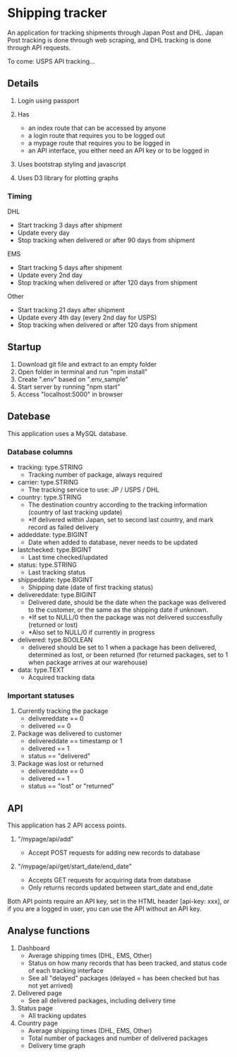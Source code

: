 # Shipping tracker

An application for tracking shipments through Japan Post and DHL. Japan Post tracking is done through web scraping, and DHL tracking is done through API requests.

To come: USPS API tracking...

## Details

1. Login using passport
2. Has

   - an index route that can be accessed by anyone
   - a login route that requires you to be logged out
   - a mypage route that requires you to be logged in
   - an API interface, you either need an API key or to be logged in

3. Uses bootstrap styling and javascript
4. Uses D3 library for plotting graphs

### Timing

DHL

- Start tracking 3 days after shipment
- Update every day
- Stop tracking when delivered or after 90 days from shipment

EMS

- Start tracking 5 days after shipment
- Update every 2nd day
- Stop tracking when delivered or after 120 days from shipment

Other

- Start tracking 21 days after shipment
- Update every 4th day (every 2nd day for USPS)
- Stop tracking when delivered or after 120 days from shipment

## Startup

1. Download git file and extract to an empty folder
2. Open folder in terminal and run "npm install"
3. Create ".env" based on ".env_sample"
4. Start server by running "npm start"
5. Access "localhost:5000" in browser

## Datebase

This application uses a MySQL database.

### Database columns

- tracking: type.STRING
  - Tracking number of package, always required
- carrier: type.STRING
  - The tracking service to use: JP / USPS / DHL
- country: type.STRING
  - The destination country according to the tracking information (country of last tracking update)
  - \*If delivered within Japan, set to second last country, and mark record as failed delivery
- addeddate: type.BIGINT
  - Date when added to database, never needs to be updated
- lastchecked: type.BIGINT
  - Last time checked/updated
- status: type.STRING
  - Last tracking status
- shippeddate: type.BIGINT
  - Shipping date (date of first tracking status)
- delivereddate: type.BIGINT
  - Delivered date, should be the date when the package was delivered to the customer, or the same as the shipping date if unknown.
  - \*If set to NULL/0 then the package was not delivered successfully (returned or lost)
  - \*Also set to NULL/0 if currently in progress
- delivered: type.BOOLEAN
  - delivered should be set to 1 when a package has been delivered, determined as lost, or been returned (for returned packages, set to 1 when package arrives at our warehouse)
- data: type.TEXT
  - Acquired tracking data

### Important statuses

1. Currently tracking the package
   - delivereddate == 0
   - delivered == 0
2. Package was delivered to customer
   - delivereddate == timestamp or 1
   - delivered == 1
   - status == "delivered"
3. Package was lost or returned
   - delivereddate == 0
   - delivered == 1
   - status == "lost" or "returned"

## API

This application has 2 API access points.

1. "/mypage/api/add"

   - Accept POST requests for adding new records to database

2. "/mypage/api/get/start_date/end_date"
   - Accepts GET requests for acquiring data from database
   - Only returns records updated between start_date and end_date

Both API points require an API key, set in the HTML header [api-key: xxx], or if you are a logged in user, you can use the API without an API key.

## Analyse functions

1. Dashboard
   - Average shipping times (DHL, EMS, Other)
   - Status on how many records that has been tracked, and status code of each tracking interface
   - See all "delayed" packages (delayed = has been checked but has not yet arrived)
2. Delivered page
   - See all delivered packages, including delivery time
3. Status page
   - All tracking updates
4. Country page
   - Average shipping times (DHL, EMS, Other)
   - Total number of packages and number of delivered packages
   - Delivery time graph
